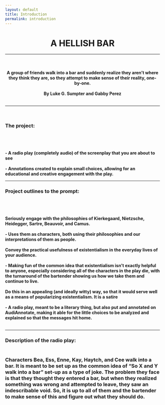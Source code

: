```yaml
---
layout: default
title: Introduction
permalink: introduction
---
```

<!-- Add an essay or interpretive material below this line,
using HTML or markdown.  Do not modify this file above this line -->
<center><h1><b>A HELLISH BAR</b></h1></center>
<hr>
<br>
<h4><center>A group of friends walk into a bar and suddenly realize they aren’t where they think they are, so they attempt to make sense of their reality, one-by-one. 
<br>
  <br>
  By Luke G. Sumpter and Gabby Perez</center>
  <br>
  <hr>
  <br>
  <h3><b>The project:</b></h3>
  <br>
  <br>
<h4>-  A radio play (completely audio) of the screenplay that you are about to see
  <br>
  <br>
-  Annotations created to explain small choices, allowing for an educational and creative engagement with the play. 
<br>
  <hr>
  <h3><b>Project outlines to the prompt:</b></h3>
  <br>
  <br>
<h4>Seriously engage with the philosophies of Kierkegaard, Nietzsche, Heidegger, Sartre, Beauvoir, and Camus. 
  <br>
  <br>
-  Uses them as characters, both using their philosophies and our interpretations of them as people.
  <br>
  <br>
Convey the practical usefulness of existentialism in the everyday lives of your audience.
  <br>
  <br>
-  Making fun of the common idea that existentialism isn’t exactly helpful to anyone, especially considering all of the characters in the play die, with the turnaround of the bartender showing us how we take them and continue to live. 
  <br>
  <br>
  Do this in an appealing (and ideally witty) way, so that it would serve well as a means of popularizing existentialism.
It is a satire
  <br>
  <br>
-  A radio play, meant to be a literary thing, but also put and annotated on AudiAnnotate, making it able for the little choices to be analyzed and explained so that the messages hit home. 
<br>
  <br>
  <hr>
  <h3><b>Description of the radio play:<b>
  <br>
  <br>
<h4>Characters Bea, Ess, Enne, Kay, Haytch, and Cee walk into a bar. It is meant to be set up as the common idea of “So X and Y walk into a bar” set-up as a type of joke. The problem they face is that they thought they entered a bar, but when they realized something was wrong and attempted to leave, they saw an indescribable void. So, it is up to all of them and the bartender to make sense of this and figure out what they should do. 
